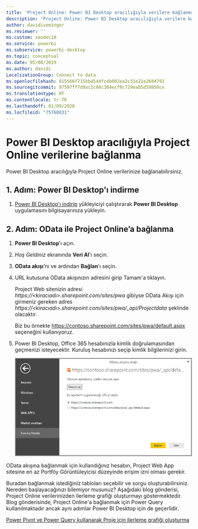 ```yaml
---
title: 'Project Online: Power BI Desktop aracılığıyla verilere bağlanma'
description: 'Project Online: Power BI Desktop aracılığıyla verilere bağlanma'
author: davidiseminger
ms.reviewer: ''
ms.custom: seodec18
ms.service: powerbi
ms.subservice: powerbi-desktop
ms.topic: conceptual
ms.date: 05/08/2019
ms.author: davidi
LocalizationGroup: Connect to data
ms.openlocfilehash: 815566f715bb4544fc4b002ea2c31e21e2684792
ms.sourcegitcommit: 97597ff7d9ac2c08c364ecf0c729eab5d59850ce
ms.translationtype: HT
ms.contentlocale: tr-TR
ms.lasthandoff: 01/09/2020
ms.locfileid: "75760831"
---
```

# <a name="connect-to-project-online-data-through-power-bi-desktop"></a>Power BI Desktop aracılığıyla Project Online verilerine bağlanma
Power BI Desktop aracılığıyla Project Online verilerinize bağlanabilirsiniz.

## <a name="step-1-download-power-bi-desktop"></a>1\. Adım: Power BI Desktop'ı indirme
1. [Power BI Desktop'ı indirip](https://go.microsoft.com/fwlink/?LinkID=521662) yükleyiciyi çalıştırarak **Power BI Desktop** uygulamasını bilgisayarınıza yükleyin.

## <a name="step-2-connect-to-project-online-with-odata"></a>2\. Adım: OData ile Project Online’a bağlanma
1. **Power BI Desktop**'ı açın.
2. *Hoş Geldiniz* ekranında **Veri Al**'ı seçin.
3. **OData akışı**'nı ve ardından **Bağlan**'ı seçin.
4. URL kutusuna OData akışınızın adresini girip Tamam'a tıklayın.
   
   Project Web sitenizin adresi *https://\<kiracıadı\>.sharepoint.com/sites/pwa* gibiyse OData Akışı için girmeniz gereken adres *https://\<kiracıadı\>.sharepoint.com/sites/pwa/\_api/Projectdata* şeklinde olacaktır.
   
   Biz bu örnekte https://contoso.sharepoint.com/sites/pwa/default.aspx seçeneğini kullanıyoruz.
5. Power BI Desktop, Office 365 hesabınızla kimlik doğrulamasından geçmenizi isteyecektir. Kuruluş hesabınızı seçip kimlik bilgilerinizi girin.
   
   ![](media/desktop-project-online-connect-to-data/image.png)

OData akışına bağlanmak için kullandığınız hesabın, Project Web App sitesine en az Portföy Görüntüleyicisi düzeyinde erişim izni olması gerekir. 

Buradan bağlanmak istediğiniz tabloları seçebilir ve sorgu oluşturabilirsiniz.  Nereden başlayacağınızı bilemiyor musunuz?  Aşağıdaki blog gönderisi, Project Online verilerinizden ilerleme grafiği oluşturmayı göstermektedir.  Blog gönderisinde, Project Online'a bağlanmak için Power Query kullanılmaktadır ancak aynı adımlar Power BI Desktop için de geçerlidir.

[Power Pivot ve Power Query kullanarak Proje için ilerleme grafiği oluşturma](https://blogs.office.com/2014/03/24/creating-burndown-charts-for-project-using-power-pivot-and-power-query/)

